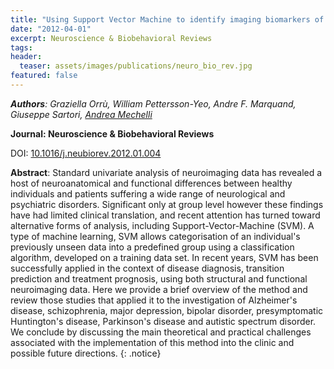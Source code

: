 ```yaml
---
title: "Using Support Vector Machine to identify imaging biomarkers of neurological and psychiatric disease: a critical review."
date: "2012-04-01"
excerpt: Neuroscience & Biobehavioral Reviews
tags:
header:
  teaser: assets/images/publications/neuro_bio_rev.jpg
featured: false
---
```


*__Authors__: Graziella Orrù, William Pettersson-Yeo, Andre F. Marquand, Giuseppe Sartori, [Andrea Mechelli](/members/Andrea)*

**Journal: Neuroscience & Biobehavioral Reviews**

DOI: [10.1016/j.neubiorev.2012.01.004](https://doi.org/10.1016/j.neubiorev.2012.01.004)

**Abstract**: Standard univariate analysis of neuroimaging data has revealed a host of neuroanatomical and functional differences between healthy individuals and patients suffering a wide range of neurological and psychiatric disorders. Significant only at group level however these findings have had limited clinical translation, and recent attention has turned toward alternative forms of analysis, including Support-Vector-Machine (SVM). A type of machine learning, SVM allows categorisation of an individual's previously unseen data into a predefined group using a classification algorithm, developed on a training data set. In recent years, SVM has been successfully applied in the context of disease diagnosis, transition prediction and treatment prognosis, using both structural and functional neuroimaging data. Here we provide a brief overview of the method and review those studies that applied it to the investigation of Alzheimer's disease, schizophrenia, major depression, bipolar disorder, presymptomatic Huntington's disease, Parkinson's disease and autistic spectrum disorder. We conclude by discussing the main theoretical and practical challenges associated with the implementation of this method into the clinic and possible future directions.
{: .notice}
